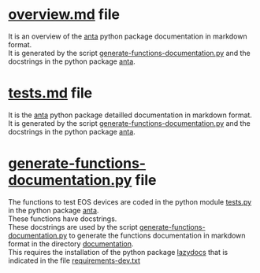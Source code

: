 # [overview.md](overview.md) file

It is an overview of the [anta](../anta) python package documentation in markdown format.  
It is generated by the script [generate-functions-documentation.py](generate-functions-documentation.py) and the docstrings in the python package [anta](anta).

# [tests.md](tests.md) file

It is the [anta](../anta) python package detailled documentation in markdown format.  
It is generated by the script [generate-functions-documentation.py](generate-functions-documentation.py) and the docstrings in the python package [anta](anta).

# [generate-functions-documentation.py](../documentation/generate-functions-documentation.py) file

The functions to test EOS devices are coded in the python module [tests.py](../anta/tests.py) in the python package [anta](../anta).  
These functions have docstrings.  
These docstrings are used by the script [generate-functions-documentation.py](generate-functions-documentation.py) to generate the functions documentation in markdown format in the directory [documentation](documentation).  
This requires the installation of the python package [lazydocs](https://github.com/ml-tooling/lazydocs) that is indicated in the file [requirements-dev.txt](../requirements-dev.txt)
